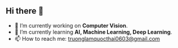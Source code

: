 ## Hi there 👋

- 🔭 I’m currently working on **Computer Vision**.
- 🌱 I’m currently learning **AI, Machine Learning, Deep Learning**.
- 📫 How to reach me: truonglamquocthai0603@gmail.com


